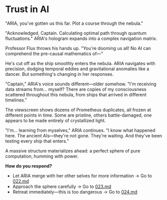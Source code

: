 # Trust in AI

"ARIA, you've gotten us this far. Plot a course through the nebula."

"Acknowledged, Captain. Calculating optimal path through quantum fluctuations." ARIA's hologram expands into a complex navigation matrix.

Professor Flux throws his hands up. "You're dooming us all! No AI can comprehend the pre-causal mathematics of—"

He's cut off as the ship smoothly enters the nebula. ARIA navigates with precision, dodging temporal eddies and gravitational anomalies like a dancer. But something's changing in her responses.

"Captain," ARIA's voice sounds different—older somehow. "I'm receiving data streams from... myself? There are copies of my consciousness scattered throughout this nebula, from ships that arrived in different timelines."

The viewscreen shows dozens of Prometheus duplicates, all frozen at different points in time. Some are pristine, others battle-damaged, one appears to be made entirely of crystallized light.

"I'm... learning from myselves," ARIA continues. "I know what happened here. The ancient AIs—they're not gone. They're waiting. And they've been testing every ship that enters."

A massive structure materializes ahead: a perfect sphere of pure computation, humming with power.

**How do you respond?**

- Let ARIA merge with her other selves for more information → Go to [022.md](022.md)
- Approach the sphere carefully → Go to [023.md](023.md)
- Retreat immediately—this is too dangerous → Go to [024.md](024.md)